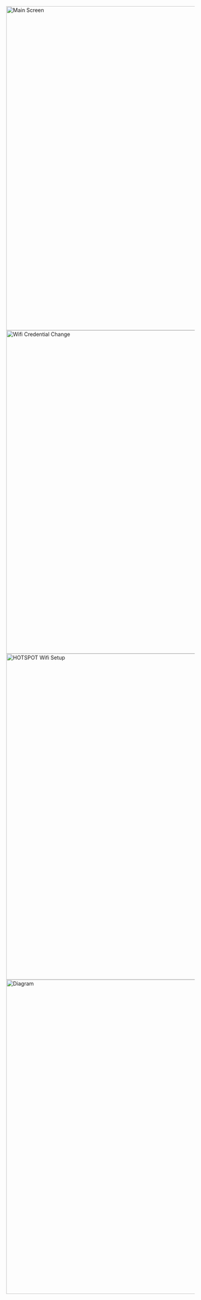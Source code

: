 <img width="1919" height="866" alt="Main Screen" src="https://github.com/user-attachments/assets/b91909cb-a19f-4a09-886f-26ef0aeb3033" />
<img width="1919" height="864" alt="Wifi Credential Change" src="https://github.com/user-attachments/assets/1bdad5bf-c51c-44ac-a146-8c98f9f54893" />
<img width="1919" height="871" alt="HOTSPOT Wifi Setup" src="https://github.com/user-attachments/assets/b05e1407-f0bb-4fa8-8bf3-0bd037430a65" />
<img width="1317" height="840" alt="Diagram" src="https://github.com/user-attachments/assets/948655d7-2063-41dd-8de5-d6025bce7f92" />
